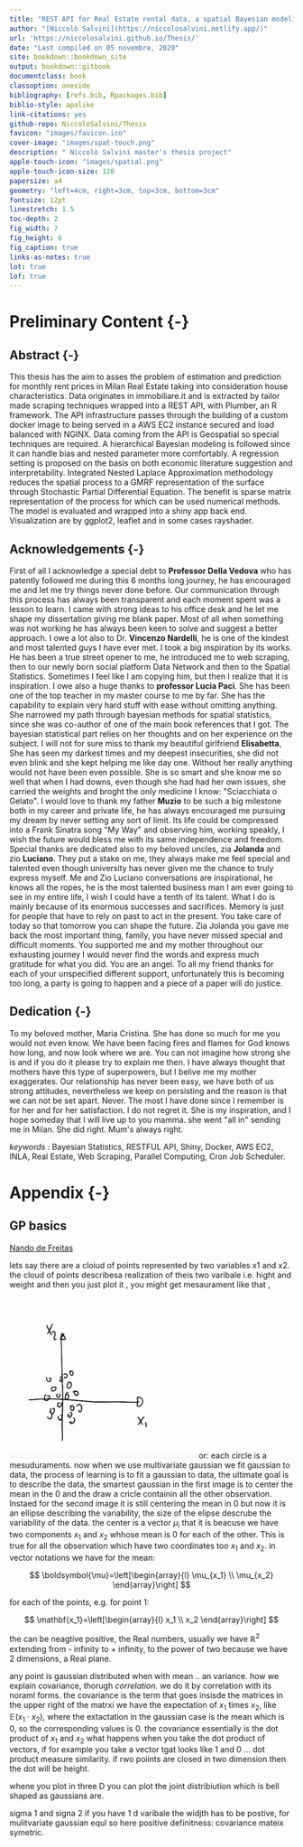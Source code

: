 ```yaml
--- 
title: "REST API for Real Estate rental data, a spatial Bayesian modeling approach with INLA."
author: "[Niccolò Salvini](https://niccolosalvini.netlify.app/)"
url: 'https://niccolosalvini.github.io/Thesis/'
date: "Last compiled on 05 novembre, 2020"
site: bookdown::bookdown_site
output: bookdown::gitbook
documentclass: book
classoption: oneside
bibliography: [refs.bib, Rpackages.bib]
biblio-style: apalike
link-citations: yes
github-repo: NiccoloSalvini/Thesis
favicon: "images/favicon.ico" 
cover-image: "images/spat-touch.png"
description: " Niccolò Salvini master's thesis project"
apple-touch-icon: "images/spatial.png"
apple-touch-icon-size: 120
papersize: a4
geometry: "left=4cm, right=3cm, top=3cm, bottom=3cm"  
fontsize: 12pt
linestretch: 1.5
toc-depth: 2
fig_width: 7
fig_height: 6
fig_caption: true
links-as-notes: true  
lot: true 
lof: true
---
```




# Preliminary Content {-}

## Abstract {-}




This thesis has the aim to asses the problem of estimation and prediction for monthly rent prices in Milan Real Estate taking into consideration house characteristics. Data originates in immobiliare.it and is extracted by tailor made scraping techniques wrapped into a REST API, with Plumber, an R framework. The API infrastructure passes through the building of a custom docker image to being served in a AWS EC2 instance secured and load balanced with NGINX. Data coming from the API is Geospatial so special techniques are required. A hierarchical Bayesian modeling is followed since it can handle bias and nested parameter more comfortably. A regression setting is proposed on the basis on both economic literature suggestion and interpretability. Integrated Nested Laplace Approximation methodology reduces the spatial process to a GMRF representation of the surface through Stochastic Partial Differential Equation. The benefit is sparse matrix representation of the process for which can be used numerical methods. The model is evaluated and wrapped into a shiny app back end. Visualization are by ggplot2, leaflet and in some cases rayshader.

## Acknowledgements {-}

First of all I acknowledge a special debt to **Professor Della Vedova** who has patently followed me during this 6 months long journey, he has encouraged me and let me try things never done before. Our communication through this process has always been transparent and each moment spent was a lesson to learn. I came with strong ideas to his office desk and he let me shape my dissertation giving me blank paper. Most of all when something was not working he has always been keen to solve and suggest a better approach. I owe a lot also to Dr. **Vincenzo Nardelli**, he is one of the kindest and most talented guys I have ever met. I took a big inspiration by its works. He has been a true street opener to me, he introduced me to web scraping, then to our newly born social platform Data Network and then to the Spatial Statistics. Sometimes I feel like I am copying him, but then I realize that it is inspiration. I owe also a huge thanks to **professor Lucia Paci**. She has been one of the top teacher in my master course to me by far. She has the capability to explain very hard stuff with ease without omitting anything. She narrowed my path through bayesian methods for spatial statistics, since she was co-author of one of the main book references that I got. The bayesian statistical part relies on her thoughts and on her experience on the subject. 
I will not for sure miss to thank my beautiful girlfriend **Elisabetta**, She has seen my darkest times and my deepest insecurities, she did not even blink and she kept helping me like day one. Without her really anything would not have been even possible. She is so smart and she know me so well that when I had downs, even though she had had her own issues, she carried the weights and broght the only medicine I know: "Sciacchiata o Gelato". I would love to thank my father **Muzio** to be such a big milestone both in my career and private life, he has always encouraged me pursuing my dream by never setting any sort of limit. Its life could be compressed into a Frank Sinatra song "My Way" and observing him, working speakly, I wish the future would bless me with its same independence and freedom. Special thanks are dedicated also to my beloved uncles, zia **Jolanda** and zio **Luciano**.  They put a stake on me, they always make me feel special and talented even though university has never given me the chance to truly express myself. Me and Zio Luciano conversations are inspirational, he knows all the ropes, he is the most talented business man I am ever going to see in my entire life, I wish I could have a tenth of its talent. What I do is mainly because of its enormous successes and sacrifices. Memory is just for people that have to rely on past to act in the present. You take care of today so that tomorrow you can shape the future. Zia Jolanda you gave me back the most important thing, family, you have never missed special and difficult moments. You supported me and my mother throughout our exhausting journey I would never find the words and express much gratitude for what you did. You are an angel. 
To all my friend thanks for each of your unspecified different support, unfortunately this is becoming too long, a party is going to happen and a piece of a paper will do justice.

## Dedication {-}

To my beloved mother, Maria Cristina. She has done so much for me you would not even know. We have been facing fires and flames for God knows how long, and now look where we are. You can not imagine how strong she is and if you do it please try to explain me then. I have always thought that mothers have this type of superpowers, but I belive me my mother exaggerates.
Our relationship has never been easy, we have both of us strong attitudes, nevertheless we keep on persisting and the reason is that we can not be set apart. Never.
The most I have done since I remember is for her and for her satisfaction. I do not regret it. She is my inspiration, and I hope someday that I will live up to you mamma. she went "all in" sending me in Milan. 
She did right.
Mum's always right.


_keywords_ : Bayesian Statistics, RESTFUL API, Shiny, Docker, AWS EC2, INLA, Real Estate, Web Scraping, Parallel Computing, Cron Job Scheduler.



# Appendix {-}

## GP basics
[Nando de Freitas](https://www.youtube.com/watch?v=4vGiHC35j9s&t=164s)

lets say there are a cloiud of points represented by two variables x1 and x2. the cloud of points describesa  realization of theis two varibale i.e. hight and weight and then you just plot it , you might get mesaurament like that , 

![gp cloud of points ](appendix_images/gp_base_1.jpg)
or: each circle is a mesuduraments. now when we use multivariate gaussian we fit gaussian to data, the process of learning is to fit a gaussian to data, the ultimate goal is to describe the data, the smartest gaussian in the first image is to center the mean in the 0 and the draw a cricle containin all the other observation. Instaed for the second image it is still centering the mean in 0 but now it is an ellipse describing the variability, the size of the elipse descrube the variability of the data.
the center is a vector $\mu_{i}$ that it is beacuse we have two components $x_1$ and $x_2$ whhose mean is 0 for each of the other. This is true for all the observation which have two coordinates too $x_1$ and $x_2$. in vector notations we have for the mean:

$$
\boldsymbol{\mu}=\left[\begin{array}{l}
\mu_{x_1} \\
\mu_{x_2}
\end{array}\right]
$$

for each of the points, e.g. for point 1:

$$
\mathbf{x_1}=\left[\begin{array}{l}
x_1 \\
x_2
\end{array}\right]
$$

the can be neagtive positive, the Real numbers, usually we have $\mathbb{R}^{2}$ extending from - infinity to + infinity, to the power of two because we have 2 dimensions, a Real plane.

any point is gaussian distributed when with mean .. an variance. 
how we explain covariance, thorugh _correlation._
we do it by correlation with its noraml forms. the covariance is the term that goes insisde the matrices in the upper right of the matrxi we have the expectation of $x_1$ times $x_2$, like $\mathbb{E}(x_1 \cdot x_2)$, where the extactation in the gaussian case is the mean which is 0, so the corresponding values is 0.
the covariance essentially is the dot product of $x_1$ and $x_2$ what happens when you take the dot product of vectors, if for example you take a vector tgat looks like 1 and 0 ... dot product measure similarity. if rwo poiints are closed in two dimension then the dot will be height.


whene you plot in three D you can plot the joint distribiution which is bell shaped as gaussians are. 

sigma 1 and signa 2 if you have 1 d varibale the widjth has to be postive, for mulitvariate gaussian equl so here positive definitness: covariance mateix symetric.  



<!-- AUTO COMPILE packages.bib -->

<!-- ```{r include=FALSE} -->
<!-- # automatically create a bib database for R packages -->
<!-- knitr::write_bib(c( -->
<!--   .packages(), 'bookdown', 'knitr', 'rmarkdown' -->
<!-- ), 'packages.bib') -->
<!-- ``` -->

